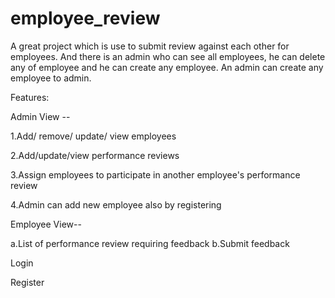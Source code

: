 # employee_review
A great project which is use to submit review against each other for employees. And there is an admin who can see all employees,
he can delete any of employee and he can create any employee. An admin can create any employee to admin.


Features:

 Admin View --
 
  1.Add/ remove/ update/ view employees

  2.Add/update/view performance reviews

  3.Assign employees to participate in another employee's performance review

  4.Admin can add new employee also by registering

 Employee View--
 
  a.List of performance review requiring feedback
  b.Submit feedback
 
 Login

 Register
